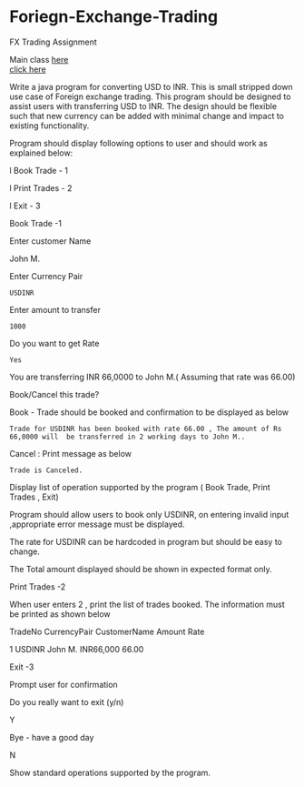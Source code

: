 # Foriegn-Exchange-Trading
FX Trading Assignment 

Main class [here](https://github.com/Thulasidharan227/Foriegn-Exchange-Trading/blob/master/Foriegn%20Exchange%20Trading/src/com/finzly/fxTrading/FxTrading.java) <br/>
 <a href="https://github.com/Thulasidharan227/Foriegn-Exchange-Trading/blob/master/Foriegn%20Exchange%20Trading/src/com/finzly/fxTrading/FxTrading.java">click here</a>

Write a java program for converting USD to INR. This is small stripped down use case of Foreign exchange trading. This program should be designed to assist users with transferring USD to INR. The design should be flexible such that new currency can be added with minimal change and impact to existing functionality.

Program should display following options to user and should work as explained below:


l Book Trade - 1

l Print Trades - 2

l Exit - 3

 

Book Trade -1 

Enter customer Name

 John M.

Enter Currency Pair

	USDINR

Enter amount to transfer

	1000

Do you want to get Rate

	Yes

You are transferring INR 66,0000 to John M.( Assuming that rate was 66.00)

Book/Cancel this trade?

Book - Trade should be booked and confirmation to be displayed as below

	Trade for USDINR has been booked with rate 66.00 , The amount of Rs 66,0000 will  be transferred in 2 working days to John M..

Cancel : Print message as below

	Trade is Canceled. 

Display list of operation supported by the program ( Book Trade, Print Trades , Exit)

 

Program should allow users to book only USDINR, on entering invalid input ,appropriate error message must be displayed.

 

The rate for USDINR can be hardcoded in program but should be easy to change.

 

The Total amount displayed should be shown in expected format only.

 

Print Trades -2 

When user enters 2 , print the list of trades booked. The information must be printed as shown below

 

TradeNo CurrencyPair CustomerName Amount   Rate 

1          USDINR John M.      INR66,000 66.00

 

Exit -3

 

Prompt user for confirmation

Do you really want to exit (y/n)

Y

Bye - have a good day

N

Show standard operations supported by the program.
